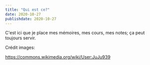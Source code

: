 ```yaml
---
title: "Qui est ce?"
date: 2020-10-27
publishdate: 2020-10-27
---
```


C'est ici que je place mes mémoires, mes cours, mes notes; ça peut toujours servir.


Crédit images:

https://commons.wikimedia.org/wiki/User:JuJu939
